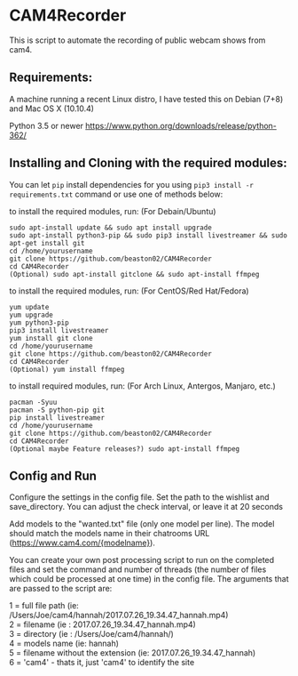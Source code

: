 # CAM4Recorder

This is script to automate the recording of public webcam shows from cam4. 

## Requirements:

A machine running a recent Linux distro, I have tested this on Debian (7+8) and Mac OS X (10.10.4)

Python 3.5 or newer https://www.python.org/downloads/release/python-362/

## Installing and Cloning with the required modules:

You can let `pip` install dependencies for you using `pip3 install -r requirements.txt` command or use one of methods below:  

to install the required modules, run: (For Debain/Ubuntu)
```
sudo apt-install update && sudo apt install upgrade
sudo apt-install python3-pip && sudo pip3 install livestreamer && sudo apt-get install git
cd /home/yourusername
git clone https://github.com/beaston02/CAM4Recorder
cd CAM4Recorder
(Optional) sudo apt-install gitclone && sudo apt-install ffmpeg
```

to install the required modules, run: (For CentOS/Red Hat/Fedora)
```
yum update
yum upgrade
yum python3-pip
pip3 install livestreamer
yum install git clone
cd /home/yourusername
git clone https://github.com/beaston02/CAM4Recorder
cd CAM4Recorder
(Optional) yum install ffmpeg
```

to install required modules, run: (For Arch Linux, Antergos, Manjaro, etc.)
```
pacman -Syuu
pacman -S python-pip git
pip install livestreamer
cd /home/yourusername
git clone https://github.com/beaston02/CAM4Recorder
cd CAM4Recorder
(Optional maybe Feature releases?) sudo apt-install ffmpeg

```
## Config and Run

Configure the settings in the config file. Set the path to the wishlist and save_directory. You can adjust the check interval, or leave it at 20 seconds

Add models to the "wanted.txt" file (only one model per line). The model should match the models name in their chatrooms URL (https://www.cam4.com/{modelname}). 

You can create your own post processing script to run on the completed files and set the command and number of threads (the number of files which could be processed at one time) in the config file. The arguments that are passed to the script are:  

1 = full file path (ie: /Users/Joe/cam4/hannah/2017.07.26_19.34.47_hannah.mp4)  
2 = filename (ie : 2017.07.26_19.34.47_hannah.mp4)  
3 = directory (ie : /Users/Joe/cam4/hannah/)  
4 = models name (ie: hannah)  
5 = filename without the extension (ie: 2017.07.26_19.34.47_hannah)  
6 = 'cam4' - thats it, just 'cam4' to identify the site  
